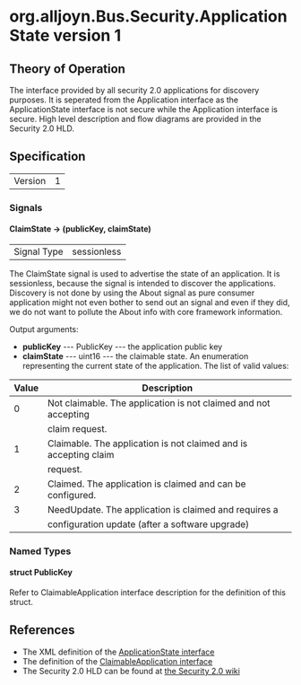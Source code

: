 # org.alljoyn.Bus.Security.ApplicationState version 1


## Theory of Operation

The interface provided by all security 2.0 applications for discovery
purposes. It is seperated from the Application interface as the
ApplicationState interface is not secure while the Application interface is
secure.  High level description and flow diagrams are provided in the
Security 2.0 HLD.

## Specification

|                       |       |
|-----------------------|-------|
| Version               | 1     |

### Signals

#### ClaimState -> (publicKey, claimState)

|                       |                                  |
|-----------------------|----------------------------------|
| Signal Type           | sessionless                      |

The ClaimState signal is used to advertise the state of an application.  It is
sessionless, because the signal is intended to discover the applications.
Discovery is not done by using the About signal as pure consumer application
might not even bother to send out an signal and even if they did, we do not
want to pollute the About info with core framework information.

Output arguments:

  * **publicKey** --- PublicKey --- the application public key
  * **claimState** --- uint16 --- the claimable state.  An enumeration
    representing the current state of the application.  The list of valid
    values:

| Value | Description                                                       |
|-------|-------------------------------------------------------------------|
| 0     | Not claimable.  The application is not claimed and not accepting  |
|       | claim request.                                                    |
| 1     | Claimable.  The application is not claimed and is accepting claim |
|       | request.                                                          |
| 2     | Claimed. The application is claimed and can be configured.        |
| 3     | NeedUpdate. The application is claimed and requires a             |
|       | configuration update (after a software upgrade)                   |

### Named Types

#### struct PublicKey

Refer to ClaimableApplication interface description for the definition of this struct.

## References

  * The XML definition of the [ApplicationState interface](ApplicationState-v1.xml)
  * The definition of the [ClaimableApplication interface](ClaimableApplication-v1.md)
  * The Security 2.0 HLD can be found at [the Security 2.0 wiki](https://wiki.allseenalliance.org/core/security_enhancements)
